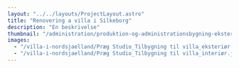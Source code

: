 ```yaml
---
layout: "../../layouts/ProjectLayout.astro"
title: "Renovering a villa i Silkeborg"
description: "En beskrivelse"
thumbnail: "/administration/produktion-og-administrationsbygning-eksterioer.jpg"
images:
  - "/villa-i-nordsjaelland/Præg Studio_Tilbygning til villa_eksteriør.jpg"
  - "/villa-i-nordsjaelland/Præg Studio_Tilbygning til villa_interiør.jpg"
---
```

